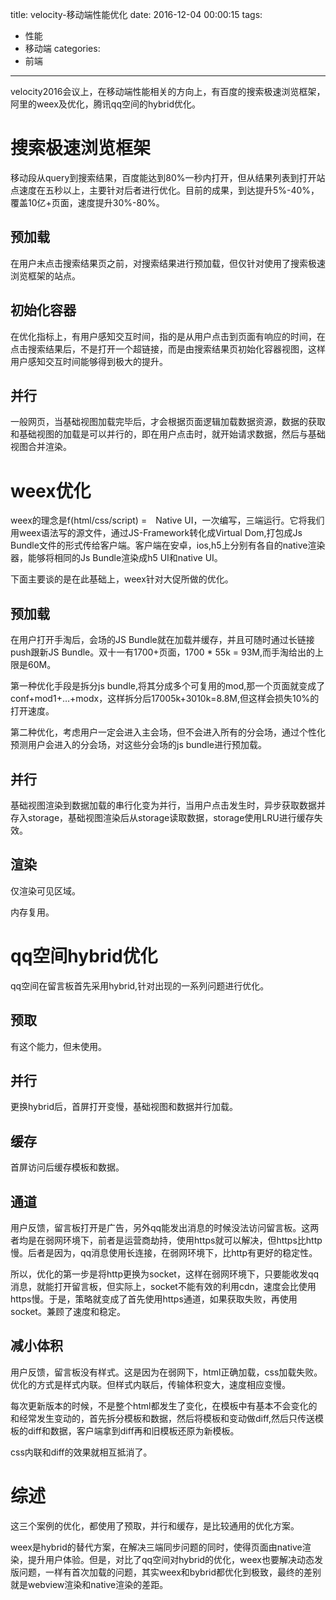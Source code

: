 title: velocity-移动端性能优化
date: 2016-12-04 00:00:15
tags:
- 性能
- 移动端
categories:
- 前端
---


velocity2016会议上，在移动端性能相关的方向上，有百度的搜索极速浏览框架，阿里的weex及优化，腾讯qq空间的hybrid优化。

<!-- more -->

# 搜索极速浏览框架

移动段从query到搜索结果，百度能达到80%一秒内打开，但从结果列表到打开站点速度在五秒以上，主要针对后者进行优化。目前的成果，到达提升5%-40%，覆盖10亿+页面，速度提升30%-80%。
## 预加载

在用户未点击搜索结果页之前，对搜索结果进行预加载，但仅针对使用了搜索极速浏览框架的站点。

## 初始化容器

在优化指标上，有用户感知交互时间，指的是从用户点击到页面有响应的时间，在点击搜索结果后，不是打开一个超链接，而是由搜索结果页初始化容器视图，这样用户感知交互时间能够得到极大的提升。

## 并行

一般网页，当基础视图加载完毕后，才会根据页面逻辑加载数据资源，数据的获取和基础视图的加载是可以并行的，即在用户点击时，就开始请求数据，然后与基础视图合并渲染。

# weex优化

weex的理念是f(html/css/script) =　Native UI，一次编写，三端运行。它将我们用weex语法写的源文件，通过JS-Framework转化成Virtual Dom,打包成Js Bundle文件的形式传给客户端。客户端在安卓，ios,h5上分别有各自的native渲染器，能够将相同的Js Bundle渲染成h5 UI和native UI。

下面主要谈的是在此基础上，weex针对大促所做的优化。

## 预加载

在用户打开手淘后，会场的JS Bundle就在加载并缓存，并且可随时通过长链接push跟新JS Bundle。双十一有1700+页面，1700 * 55k = 93M,而手淘给出的上限是60M。

第一种优化手段是拆分js bundle,将其分成多个可复用的mod,那一个页面就变成了conf+mod1+…+modx，这样拆分后17005k+3010k=8.8M,但这样会损失10%的打开速度。

第二种优化，考虑用户一定会进入主会场，但不会进入所有的分会场，通过个性化预测用户会进入的分会场，对这些分会场的js bundle进行预加载。

## 并行

基础视图渲染到数据加载的串行化变为并行，当用户点击发生时，异步获取数据并存入storage，基础视图渲染后从storage读取数据，storage使用LRU进行缓存失效。

## 渲染

仅渲染可见区域。

内存复用。

# qq空间hybrid优化

qq空间在留言板首先采用hybrid,针对出现的一系列问题进行优化。

## 预取

有这个能力，但未使用。

## 并行

更换hybrid后，首屏打开变慢，基础视图和数据并行加载。

## 缓存

首屏访问后缓存模板和数据。

## 通道

用户反馈，留言板打开是广告，另外qq能发出消息的时候没法访问留言板。这两者均是在弱网环境下，前者是运营商劫持，使用https就可以解决，但https比http慢。后者是因为，qq消息使用长连接，在弱网环境下，比http有更好的稳定性。

所以，优化的第一步是将http更换为socket，这样在弱网环境下，只要能收发qq消息，就能打开留言板，但实际上，socket不能有效的利用cdn，速度会比使用https慢。于是，策略就变成了首先使用https通道，如果获取失败，再使用socket。兼顾了速度和稳定。

## 减小体积

用户反馈，留言板没有样式。这是因为在弱网下，html正确加载，css加载失败。优化的方式是样式内联。但样式内联后，传输体积变大，速度相应变慢。

每次更新版本的时候，不是整个html都发生了变化，在模板中有基本不会变化的和经常发生变动的，首先拆分模板和数据，然后将模板和变动做diff,然后只传送模板的diff和数据，客户端拿到diff再和旧模板还原为新模板。

css内联和diff的效果就相互抵消了。

# 综述
这三个案例的优化，都使用了预取，并行和缓存，是比较通用的优化方案。

weex是hybrid的替代方案，在解决三端同步问题的同时，使得页面由native渲染，提升用户体验。但是，对比了qq空间对hybrid的优化，weex也要解决动态发版问题，一样有首次加载的问题，其实weex和bybrid都优化到极致，最终的差别就是webview渲染和native渲染的差距。
